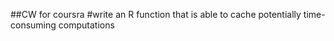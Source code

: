 ##CW for coursra
#write an R function that is able to cache potentially time-consuming computations
